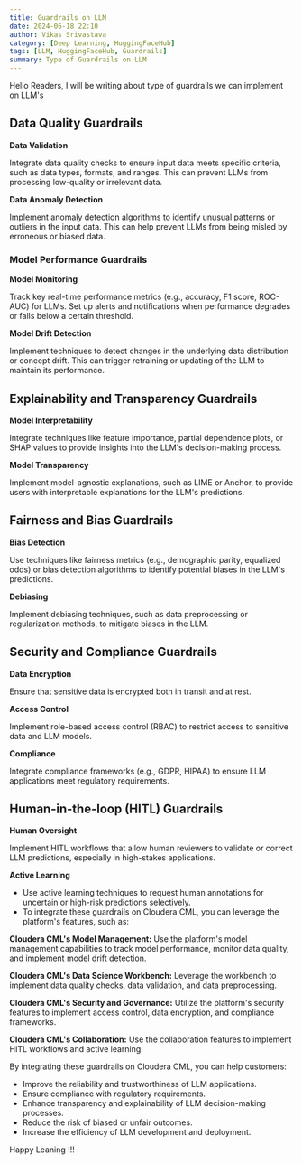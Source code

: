 ```yaml
---
title: Guardrails on LLM
date: 2024-06-18 22:10
author: Vikas Srivastava
category: [Deep Learning, HuggingFaceHub]
tags: [LLM, HuggingFaceHub, Guardrails]
summary: Type of Guardrails on LLM
---
```


Hello Readers, I will be writing about type of guardrails we can implement on LLM's

## Data Quality Guardrails

**Data Validation**

Integrate data quality checks to ensure input data meets specific criteria, such as data types, formats, and ranges. This can prevent LLMs from processing low-quality or irrelevant data.

**Data Anomaly Detection**

Implement anomaly detection algorithms to identify unusual patterns or outliers in the input data. This can help prevent LLMs from being misled by erroneous or biased data.

### Model Performance Guardrails
**Model Monitoring**

Track key real-time performance metrics (e.g., accuracy, F1 score, ROC-AUC) for LLMs. Set up alerts and notifications when performance degrades or falls below a certain threshold.

**Model Drift Detection**

Implement techniques to detect changes in the underlying data distribution or concept drift. This can trigger retraining or updating of the LLM to maintain its performance.

## Explainability and Transparency Guardrails
**Model Interpretability**

Integrate techniques like feature importance, partial dependence plots, or SHAP values to provide insights into the LLM's decision-making process.

**Model Transparency**

Implement model-agnostic explanations, such as LIME or Anchor, to provide users with interpretable explanations for the LLM's predictions.

## Fairness and Bias Guardrails
**Bias Detection**

Use techniques like fairness metrics (e.g., demographic parity, equalized odds) or bias detection algorithms to identify potential biases in the LLM's predictions.

**Debiasing**

Implement debiasing techniques, such as data preprocessing or regularization methods, to mitigate biases in the LLM.

## Security and Compliance Guardrails
**Data Encryption**

Ensure that sensitive data is encrypted both in transit and at rest.

**Access Control**

Implement role-based access control (RBAC) to restrict access to sensitive data and LLM models.

**Compliance**

Integrate compliance frameworks (e.g., GDPR, HIPAA) to ensure LLM applications meet regulatory requirements.

## Human-in-the-loop (HITL) Guardrails
**Human Oversight**

Implement HITL workflows that allow human reviewers to validate or correct LLM predictions, especially in high-stakes applications.

**Active Learning**

- Use active learning techniques to request human annotations for uncertain or high-risk predictions selectively.
- To integrate these guardrails on Cloudera CML, you can leverage the platform's features, such as:

**Cloudera CML's Model Management:**  Use the platform's model management capabilities to track model performance, monitor data quality, and implement model drift detection.

**Cloudera CML's Data Science Workbench:** Leverage the workbench to implement data quality checks, data validation, and data preprocessing.

**Cloudera CML's Security and Governance:** Utilize the platform's security features to implement access control, data encryption, and compliance frameworks.

**Cloudera CML's Collaboration:** Use the collaboration features to implement HITL workflows and active learning.

By integrating these guardrails on Cloudera CML, you can help customers:

- Improve the reliability and trustworthiness of LLM applications.
- Ensure compliance with regulatory requirements.
- Enhance transparency and explainability of LLM decision-making processes.
- Reduce the risk of biased or unfair outcomes.
- Increase the efficiency of LLM development and deployment.


Happy Leaning !!!